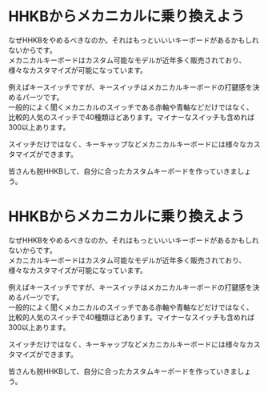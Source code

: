 # HHKBからメカニカルに乗り換えよう

なぜHHKBをやめるべきなのか。それはもっといいいキーボードがあるかもしれないからです。  
メカニカルキーボードはカスタム可能なモデルが近年多く販売されており、  
様々なカスタマイズが可能になっています。  

例えばキースイッチですが、キースイッチはメカニカルキーボードの打鍵感を決めるパーツです。  
一般的によく聞くメカニカルのスイッチである赤軸や青軸などだけではなく、  
比較的人気のスイッチで40種類ほどあります。マイナーなスイッチも含めれば300以上あります。  

スイッチだけではなく、キーキャップなどメカニカルキーボードには様々なカスタマイズができます。

皆さんも脱HHKBして、自分に合ったカスタムキーボードを作っていきましょう。

# HHKBからメカニカルに乗り換えよう

なぜHHKBをやめるべきなのか。それはもっといいいキーボードがあるかもしれないからです。  
メカニカルキーボードはカスタム可能なモデルが近年多く販売されており、  
様々なカスタマイズが可能になっています。  

例えばキースイッチですが、キースイッチはメカニカルキーボードの打鍵感を決めるパーツです。  
一般的によく聞くメカニカルのスイッチである赤軸や青軸などだけではなく、  
比較的人気のスイッチで40種類ほどあります。マイナーなスイッチも含めれば300以上あります。  

スイッチだけではなく、キーキャップなどメカニカルキーボードには様々なカスタマイズができます。

皆さんも脱HHKBして、自分に合ったカスタムキーボードを作っていきましょう。